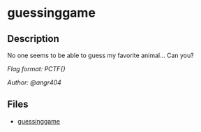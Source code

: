 # guessinggame

## Description

No one seems to be able to guess my favorite animal... Can you?

*Flag format: PCTF{}*

*Author: @angr404*


## Files

* [guessinggame](files/guessinggame)

